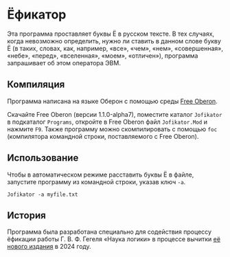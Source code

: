 # Ёфикатор

Эта программа проставляет буквы Ё в русском тексте. В тех случаях, когда
невозможно определить, нужно ли ставить в данном слове букву Ё (в таких,
словах, как, например, «все», «чем», «нем», «совершенная», «небе», «перед»,
«вселенная», «моем», «отличен»), программа запрашивает об этом оператора ЭВМ.

## Компиляция

Программа написана на языке Оберон с помощью среды
[Free Oberon](https://free.oberon.org/).

Скачайте Free Oberon (версии 1.1.0-alpha7), поместите каталог `Jofikator` в
подкаталог `Programs`, откройте в Free Oberon файл `Jofikator.Mod` и нажмите
`F9`. Также программу можно скомпилировать с помощью `foc` (компилятора
командной строки, поставляемого с Free Oberon).

## Использование

Чтобы в автоматическом режиме расставить буквы Ё в файле, запустите программу
из командной строки, указав ключ `-a`.

```
Jofikator -a myfile.txt
```

## История

Программа была разработана специально для содействия процессу ёфикации работы
Г. В. Ф. Гегеля «Наука логики» в процессе вычитки
[её нового издания](https://github.com/kekcleader/Hegel) в 2024 году.
